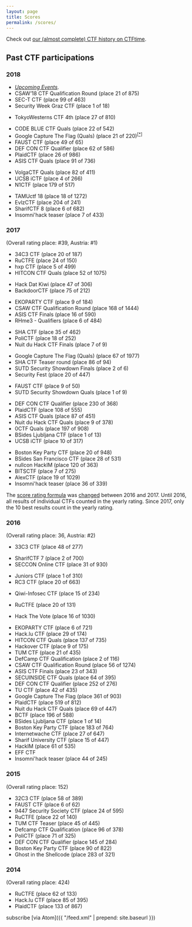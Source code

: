 ```yaml
---
layout: page
title: Scores
permalink: /scores/
---
```


Check out [our (almost complete) CTF history on CTFtime](https://ctftime.org/team/8323).


## Past CTF participations

<!-- generated using scripts/getPastCTFs.py  -->

### 2018
  * [*Upcoming Events*](https://ctftime.org/event/list/upcoming).
  * CSAW’18 CTF Qualification Round <span class="discreet">(place 21 of 875)</span>
  * SEC-T CTF <span class="discreet">(place 99 of 463)</span>
  * Security Week Graz CTF <span class="discreet">(place 1 of 18)</span>
  <!-- place 53 (151.720 points) -->
  * TokyoWesterns CTF 4th <span class="discreet">(place 27 of 810)</span>
  <!-- place 66 (129.476 points) -->
  * CODE BLUE CTF  Quals <span class="discreet">(place 22 of 542)</span>
  * Google Capture The Flag  (Quals) <span class="discreet">(place 21 of 220)<sup><a href="https://twitter.com/stefanmore/status/1011087068745912325">[*]</a></sup></span>
  * FAUST CTF <span class="discreet">(place 49 of 65)</span>
  * DEF CON CTF Qualifier <span class="discreet">(place 62 of 586)</span>
  * PlaidCTF <span class="discreet">(place 26 of 986)</span>
  * ASIS CTF Quals <span class="discreet">(place 91 of 736)</span>
  <!-- place 71 (75.921 points) -->
  * VolgaCTF  Quals <span class="discreet">(place 82 of 411)</span>
  * UCSB iCTF <span class="discreet">(place 4 of 266)</span>
  * N1CTF <span class="discreet">(place 179 of 517)</span>
  <!-- place 33 (49.735 points) -->
  * TAMUctf 18 <span class="discreet">(place 18 of 1272)</span>
  * EvlzCTF <span class="discreet">(place 204 of 241)</span>
  * SharifCTF 8 <span class="discreet">(place 6 of 682)</span>
  * Insomni'hack teaser <span class="discreet">(place 7 of 433)</span>

### 2017 
(Overall rating place: #39, Austria: #1)
  <!-- place 39 (224.325 points) -->
  * 34C3 CTF <span class="discreet">(place 20 of 187)</span>
  * RuCTFE <span class="discreet">(place 24 of 150)</span>
  * hxp CTF <span class="discreet">(place 5 of 499)</span>
  * HITCON CTF  Quals <span class="discreet">(place 52 of 1075)</span>
  <!-- place 31 (213.530 points) -->
  * Hack Dat Kiwi <span class="discreet">(place 47 of 306)</span>
  * BackdoorCTF <span class="discreet">(place 75 of 212)</span>
  <!-- place 28 (199.550 points) -->
  * EKOPARTY CTF <span class="discreet">(place 9 of 184)</span>
  * CSAW CTF Qualification Round <span class="discreet">(place 168 of 1444)</span>
  * ASIS CTF Finals <span class="discreet">(place 16 of 590)</span>
  * RHme3 - Qualifiers <span class="discreet">(place 6 of 484)</span>
  <!-- place 39 (153.723 points) -->
  * SHA CTF <span class="discreet">(place 35 of 462)</span>
  * PoliCTF <span class="discreet">(place 18 of 252)</span>
  * Nuit du Hack CTF Finals <span class="discreet">(place 7 of 9)</span>
  <!-- place 36 (152.323 points) -->
  * Google Capture The Flag (Quals) <span class="discreet">(place 67 of 1977)</span>
  * SHA CTF Teaser round <span class="discreet">(place 86 of 94)</span>
  * SUTD Security Showdown Finals <span class="discreet">(place 2 of 6)</span>
  * Security Fest <span class="discreet">(place 20 of 447)</span>
  <!-- place 40 (135.219 points), (before FAUST voting completed) -->
  * FAUST CTF <span class="discreet">(place 9 of 50)</span>
  * SUTD Security Showdown Quals <span class="discreet">(place 1 of 9)</span>
  <!-- place 37 (135.219 points) -->
  * DEF CON CTF Qualifier <span class="discreet">(place 230 of 368)</span>
  * PlaidCTF <span class="discreet">(place 108 of 555)</span>
  * ASIS CTF Quals <span class="discreet">(place 87 of 451)</span>
  * Nuit du Hack CTF Quals <span class="discreet">(place 9 of 378)</span>
  * 0CTF  Quals <span class="discreet">(place 197 of 908)</span>
  * BSides Ljubljana CTF <span class="discreet">(place 1 of 13)</span>
  * UCSB iCTF <span class="discreet">(place 10 of 317)</span>
  <!-- place 17 (78.738 points) -->
  * Boston Key Party CTF <span class="discreet">(place 20 of 948)</span>
  * BSides San Francisco CTF <span class="discreet">(place 28 of 531)</span>
  * nullcon HackIM <span class="discreet">(place 120 of 363)</span>
  * BITSCTF <span class="discreet">(place 7 of 275)</span>
  * AlexCTF <span class="discreet">(place 19 of 1029)</span>
  * Insomni'hack teaser <span class="discreet">(place 36 of 339)</span>

The [score rating formula](https://ctftime.org/rating-formula/) was [changed](https://github.com/ctftime/ctftime.org/issues/40) between 2016 and 2017.
Until 2016, all results of individual CTFs counted in the yearly rating.
Since 2017, only the 10 best results count in the yearly rating.


### 2016 
(Overall rating place: 36, Austria: #2)
  <!-- place 36 (333.244 points) -->
  * 33C3 CTF <span class="discreet">(place 48 of 277)</span>
  <!-- place 38 (293.092 points) -->
  * SharifCTF 7 <span class="discreet">(place 2 of 700)</span>
  * SECCON Online CTF <span class="discreet">(place 31 of 930)</span>
  <!-- place 47 (246.418 points) -->
  * Juniors CTF <span class="discreet">(place 1 of 310)</span>
  * RC3 CTF <span class="discreet">(place 20 of 663)</span>
  <!-- place 49 (233.160 points) -->
  * Qiwi-Infosec CTF <span class="discreet">(place 15 of 234)</span>
  <!-- place 51 (224.200 points) -->
  * RuCTFE <span class="discreet">(place 20 of 131)</span>
  <!-- place 51 (209.993 points) -->
  * Hack The Vote <span class="discreet">(place 16 of 1030)</span>
  <!-- place 53 (198.005 points) -->
  * EKOPARTY CTF <span class="discreet">(place 6 of 721)</span>
  * Hack.lu CTF <span class="discreet">(place 29 of 174)</span>
  * HITCON CTF  Quals <span class="discreet">(place 137 of 735)</span>
  * Hackover CTF <span class="discreet">(place 9 of 175)</span>
  * TUM CTF <span class="discreet">(place 21 of 435)</span>
  * DefCamp CTF Qualification <span class="discreet">(place 2 of 116)</span>
  * CSAW CTF Qualification Round <span class="discreet">(place 56 of 1274)</span>
  * ASIS CTF Finals <span class="discreet">(place 23 of 343)</span>
  * SECUINSIDE CTF Quals <span class="discreet">(place 64 of 395)</span>
  * DEF CON CTF Qualifier <span class="discreet">(place 252 of 276)</span>
  * TU CTF <span class="discreet">(place 42 of 435)</span>
  * Google Capture The Flag <span class="discreet">(place 361 of 903)</span>
  * PlaidCTF <span class="discreet">(place 519 of 812)</span>
  * Nuit du Hack CTF Quals <span class="discreet">(place 69 of 447)</span>
  * BCTF <span class="discreet">(place 196 of 588)</span>
  * BSides Ljubljana CTF <span class="discreet">(place 1 of 14)</span>
  * Boston Key Party CTF <span class="discreet">(place 183 of 764)</span>
  * Internetwache CTF <span class="discreet">(place 27 of 647)</span>
  * Sharif University CTF <span class="discreet">(place 15 of 447)</span>
  * HackIM  <span class="discreet">(place 61 of 535)</span>
  * EFF CTF
  * Insomni'hack teaser <span class="discreet">(place 44 of 245)</span>

### 2015 
(Overall rating place: 152)
  <!-- place 152 (73.994 points) -->
  * 32C3 CTF <span class="discreet">(place 58 of 389)</span>
  * FAUST CTF <span class="discreet">(place 6 of 62)</span>
  * 9447 Security Society CTF <span class="discreet">(place 24 of 595)</span>
  * RuCTFE <span class="discreet">(place 22 of 140)</span>
  * TUM CTF Teaser <span class="discreet">(place 45 of 445)</span>
  * Defcamp CTF Qualification <span class="discreet">(place 96 of 378)</span>
  * PoliCTF <span class="discreet">(place 71 of 325)</span>
  * DEF CON CTF Qualifier <span class="discreet">(place 145 of 284)</span>
  * Boston Key Party CTF <span class="discreet">(place 90 of 822)</span>
  * Ghost in the Shellcode <span class="discreet">(place 283 of 321)</span>

### 2014 
(Overall rating place: 424)
  <!-- place 424 (22.027 points) -->
  * RuCTFE <span class="discreet">(place 62 of 133)</span>
  * Hack.lu CTF <span class="discreet">(place 85 of 395)</span>
  * PlaidCTF <span class="discreet">(place 133 of 867)</span>


subscribe [via Atom]({{ "/feed.xml" | prepend: site.baseurl }})
